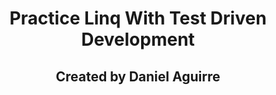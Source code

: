 

<h1 align="center"> Practice Linq With Test Driven Development </h1>

<h2 align="center"> Created by Daniel Aguirre </h2>
